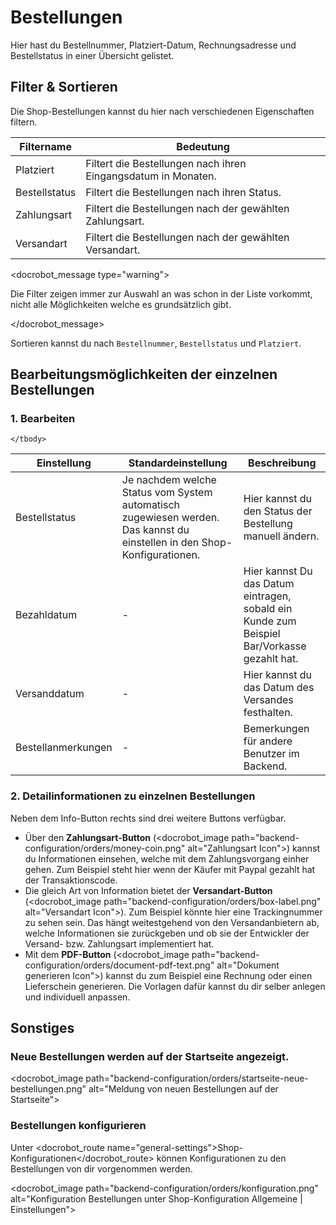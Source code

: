 # Bestellungen

Hier hast du Bestellnummer, Platziert-Datum, Rechnungsadresse und Bestellstatus in einer Übersicht gelistet.

## Filter & Sortieren

Die Shop-Bestellungen kannst du hier nach verschiedenen Eigenschaften filtern. 

<table>
	<thead>
		<tr>
			<th>Filtername</th>
			<th>Bedeutung</th>
		</tr>
	</thead>
	<tbody>
		<tr>
			<td>Platziert</td>
			<td>Filtert die Bestellungen nach ihren Eingangsdatum in Monaten.</td>
		</tr>
		<tr>
			<td>Bestellstatus</td>
			<td>Filtert die Bestellungen nach ihren Status.</td>
		</tr>
		<tr>
			<td>Zahlungsart</td>
			<td>Filtert die Bestellungen nach der gewählten Zahlungsart.</td>
		</tr>
		<tr>
			<td>Versandart</td>
			<td>Filtert die Bestellungen nach der gewählten Versandart.</td>
		</tr>
	</tbody>
</table>

<docrobot_message type="warning"><p>Die Filter zeigen immer zur Auswahl an was schon in der Liste vorkommt, nicht alle Möglichkeiten welche es grundsätzlich gibt.</p></docrobot_message>

Sortieren kannst du nach `Bestellnummer`, `Bestellstatus` und `Platziert`.

## Bearbeitungsmöglichkeiten der einzelnen Bestellungen

### 1. Bearbeiten

<table>
	<thead>
		<tr>
			<th>Einstellung</th>
			<th>Standardeinstellung</th>
			<th>Beschreibung</th>
		</tr>
	</thead>
	<tbody>
		<tr>
			<td>Bestellstatus</td>
			<td>Je nachdem welche Status vom System automatisch zugewiesen werden. Das kannst du einstellen in den Shop-Konfigurationen.</td>
			<td>Hier kannst du den Status der Bestellung manuell ändern.</td>
		</tr>
		<tr>
			<td>Bezahldatum</td>
			<td>-</td>
			<td>Hier kannst Du das Datum eintragen, sobald ein Kunde zum Beispiel Bar/Vorkasse gezahlt hat.</td>
		</tr>
		<tr>
			<td>Versanddatum</td>
			<td>-</td>
			<td>Hier kannst du das Datum des Versandes festhalten.</td>
		</tr>
		<tr>
			<td>Bestellanmerkungen</td>
			<td>-</td>
			<td>Bemerkungen für andere Benutzer im Backend.</td>
		</tr>
		
	</tbody>
</table>

### 2. Detailinformationen zu einzelnen Bestellungen

Neben dem Info-Button rechts sind drei weitere Buttons verfügbar.
- Über den **Zahlungsart-Button** (<docrobot_image path="backend-configuration/orders/money-coin.png" alt="Zahlungsart Icon">) kannst du Informationen einsehen, welche mit dem Zahlungsvorgang einher gehen. Zum Beispiel steht hier wenn der Käufer mit Paypal gezahlt hat der Transaktionscode.
- Die gleich Art von Information bietet der **Versandart-Button** (<docrobot_image path="backend-configuration/orders/box-label.png" alt="Versandart Icon">). Zum Beispiel könnte hier eine Trackingnummer zu sehen sein. Das hängt weitestgehend von den Versandanbietern ab, welche Informationen sie zurückgeben und ob sie der Entwickler der Versand- bzw. Zahlungsart implementiert hat. 
- Mit dem **PDF-Button** (<docrobot_image path="backend-configuration/orders/document-pdf-text.png" alt="Dokument generieren Icon">) kannst du zum Beispiel eine Rechnung oder einen Lieferschein generieren. Die Vorlagen dafür kannst du dir selber anlegen und individuell anpassen.

## Sonstiges
### Neue Bestellungen werden auf der Startseite angezeigt.

<docrobot_image path="backend-configuration/orders/startseite-neue-bestellungen.png" alt="Meldung von neuen Bestellungen auf der Startseite">  

### Bestellungen konfigurieren

Unter <docrobot_route name="general-settings">Shop-Konfigurationen</docrobot_route> können Konfigurationen zu den Bestellungen von dir vorgenommen werden. 

<docrobot_image path="backend-configuration/orders/konfiguration.png" alt="Konfiguration Bestellungen unter Shop-Konfiguration Allgemeine | Einstellungen">  
